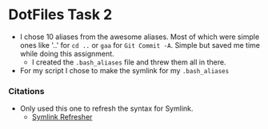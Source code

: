 # DotFiles Task 2
* I chose 10 aliases from the awesome aliases. Most of which were simple ones like '..' for `cd ..` or `gaa` for `Git Commit -A`. Simple but saved me time while doing this assignment.
  * I created the `.bash_aliases` file and threw them all in there.   
* For my script I chose to make the symlink for my `.bash_aliases`

### Citations
* Only used this one to refresh the syntax for Symlink.
  * [Symlink Refresher](https://www.geeksforgeeks.org/how-to-symlink-a-file-in-linux/)
